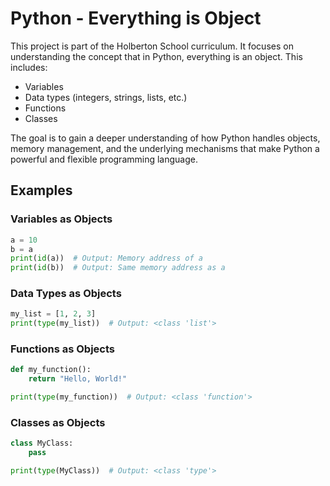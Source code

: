 # Python - Everything is Object

This project is part of the Holberton School curriculum. It focuses on understanding the concept that in Python, everything is an object. This includes:

- Variables
- Data types (integers, strings, lists, etc.)
- Functions
- Classes

The goal is to gain a deeper understanding of how Python handles objects, memory management, and the underlying mechanisms that make Python a powerful and flexible programming language.
## Examples

### Variables as Objects
```python
a = 10
b = a
print(id(a))  # Output: Memory address of a
print(id(b))  # Output: Same memory address as a
```

### Data Types as Objects
```python
my_list = [1, 2, 3]
print(type(my_list))  # Output: <class 'list'>
```

### Functions as Objects
```python
def my_function():
    return "Hello, World!"

print(type(my_function))  # Output: <class 'function'>
```

### Classes as Objects
```python
class MyClass:
    pass

print(type(MyClass))  # Output: <class 'type'>
```